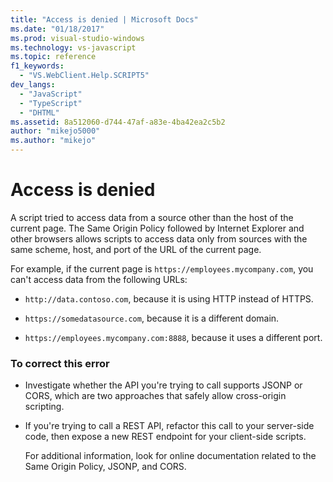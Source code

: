 ```yaml
---
title: "Access is denied | Microsoft Docs"
ms.date: "01/18/2017"
ms.prod: visual-studio-windows
ms.technology: vs-javascript
ms.topic: reference
f1_keywords: 
  - "VS.WebClient.Help.SCRIPT5"
dev_langs: 
  - "JavaScript"
  - "TypeScript"
  - "DHTML"
ms.assetid: 8a512060-d744-47af-a83e-4ba42ea2c5b2
author: "mikejo5000"
ms.author: "mikejo"
---
```

# Access is denied
A script tried to access data from a source other than the host of the current page. The Same Origin Policy followed by Internet Explorer and other browsers allows scripts to access data only from sources with the same scheme, host, and port of the URL of the current page.  
  
 For example, if the current page is `https://employees.mycompany.com`, you can't access data from the following URLs:  
  
- `http://data.contoso.com`, because it is using HTTP instead of HTTPS.  
  
- `https://somedatasource.com`, because it is a different domain.  
  
- `https://employees.mycompany.com:8888`, because it uses a different port.  
  
### To correct this error  
  
- Investigate whether the API you're trying to call supports JSONP or CORS, which are two approaches that safely allow cross-origin scripting.  
  
- If you're trying to call a REST API, refactor this call to your server-side code, then expose a new REST endpoint for your client-side scripts.  
  
     For additional information, look for online documentation related to the Same Origin Policy, JSONP, and CORS.
